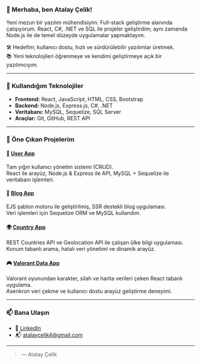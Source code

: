### 👋 Merhaba, ben Atalay Çelik!

Yeni mezun bir yazılım mühendisiyim. Full-stack geliştirme alanında çalışıyorum.
React, C#, .NET ve SQL ile projeler geliştirdim; aynı zamanda Node.js ile de temel düzeyde uygulamalar yapmaktayım.

🛠️ Hedefim; kullanıcı dostu, hızlı ve sürdürülebilir yazılımlar üretmek.  
📚 Yeni teknolojileri öğrenmeye ve kendimi geliştirmeye açık bir yazılımcıyım.  

---

### 🚀 Kullandığım Teknolojiler

- **Frontend:** React, JavaScript, HTML, CSS, Bootstrap
- **Backend:** Node.js, Express.js, C#, .NET
- **Veritabanı:** MySQL, Sequelize, SQL Server
- **Araçlar:** Git, GitHub, REST API

---

### 📌 Öne Çıkan Projelerim

#### 🧠 [User App](https://github.com/overflowd/user-app)
Tam yığın kullanıcı yönetim sistemi (CRUD).  
React ile arayüz, Node.js & Express ile API, MySQL + Sequelize ile veritabanı işlemleri.

#### 📝 [Blog App](https://github.com/overflowd/blog-app)
EJS şablon motoru ile geliştirilmiş, SSR destekli blog uygulaması.  
Veri işlemleri için Sequelize ORM ve MySQL kullandım.

#### 🌍 [Country App](https://github.com/overflowd/country-app)
REST Countries API ve Geolocation API ile çalışan ülke bilgi uygulaması.  
Konum tabanlı arama, hatalı veri yönetimi ve dinamik arayüz.

#### 🎮 [Valorant Data App](https://github.com/overflowd/valorant-data-app-react)
Valorant oyunundan karakter, silah ve harita verileri çeken React tabanlı uygulama.  
Asenkron veri çekme ve kullanıcı dostu arayüz geliştirme deneyimi.

---

### 📫 Bana Ulaşın

- 💼 [LinkedIn](https://www.linkedin.com/in/atalay-celik/)
- 📬 atalaycelik4@gmail.com

---

> — Atalay Çelik
